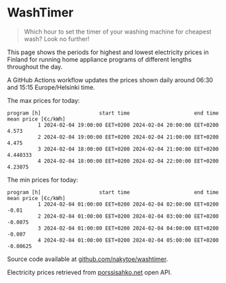
# WashTimer

> Which hour to set the timer of your washing machine for cheapest wash? Look no further!

This page shows the periods for highest and lowest electricity prices in Finland 
for running home appliance programs of different lengths throughout the day. 

A GitHub Actions workflow updates the prices shown daily around 06:30 and 15:15 Europe/Helsinki time.

The max prices for today:

	program [h]                   start time                     end time mean price [€c/kWh]
	          1 2024-02-04 19:00:00 EET+0200 2024-02-04 20:00:00 EET+0200               4.573
	          2 2024-02-04 19:00:00 EET+0200 2024-02-04 21:00:00 EET+0200               4.475
	          3 2024-02-04 18:00:00 EET+0200 2024-02-04 21:00:00 EET+0200            4.440333
	          4 2024-02-04 18:00:00 EET+0200 2024-02-04 22:00:00 EET+0200             4.23075

The min prices for today:

	program [h]                   start time                     end time mean price [€c/kWh]
	          1 2024-02-04 01:00:00 EET+0200 2024-02-04 02:00:00 EET+0200               -0.01
	          2 2024-02-04 01:00:00 EET+0200 2024-02-04 03:00:00 EET+0200             -0.0075
	          3 2024-02-04 01:00:00 EET+0200 2024-02-04 04:00:00 EET+0200              -0.007
	          4 2024-02-04 01:00:00 EET+0200 2024-02-04 05:00:00 EET+0200            -0.00625


Source code available at [github.com/nakytoe/washtimer](https://github.com/nakytoe/washtimer).

Electricity prices retrieved from [porssisahko.net](https://porssisahko.net/api) open API.
